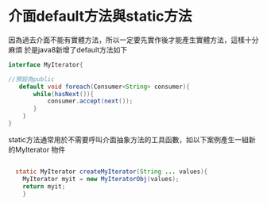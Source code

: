 # 介面default方法與static方法
 因為過去介面不能有實體方法，所以一定要先實作後才能產生實體方法，這樣十分麻煩
於是java8新增了default方法如下
```java
interface MyIterator{

//預設為public
   default void foreach(Consumer<String> consumer){	
       while(hasNext()){
           consumer.accept(next());
       }	
    }
}

```
static方法通常用於不需要呼叫介面抽象方法的工具函數，如以下案例產生一組新的MyIterator 物件
```java

  static MyIterator createMyIterator(String ... values){
	MyIterator myit = new MyIteratorObj(values);
	return myit;
    }
```
